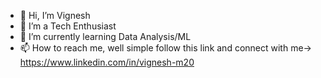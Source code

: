 - 👋 Hi, I’m Vignesh 
- 👀 I’m a Tech Enthusiast 
- 🌱 I’m currently learning Data Analysis/ML
- 📫 How to reach me, well simple follow this link and connect with me-> https://www.linkedin.com/in/vignesh-m20
